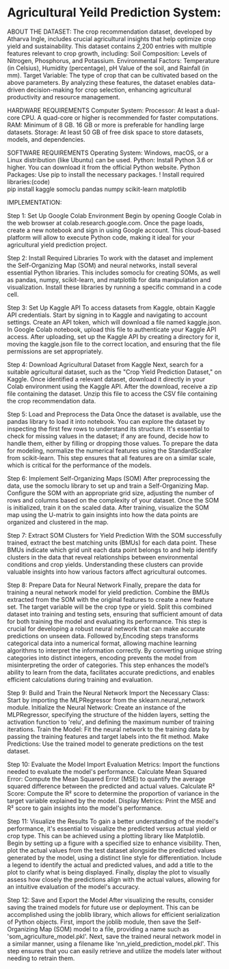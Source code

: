 # Agricultural Yeild Prediction System:

ABOUT THE DATASET:
The crop recommendation dataset, developed by Atharva Ingle, includes crucial agricultural insights that help optimize crop yield and sustainability. This dataset contains 2,200 entries with multiple features relevant to crop growth, including:
Soil Composition: Levels of Nitrogen, Phosphorus, and Potassium.
Environmental Factors: Temperature (in Celsius), Humidity (percentage), pH Value of the soil, and Rainfall (in mm).
Target Variable: The type of crop that can be cultivated based on the above parameters.
By analyzing these features, the dataset enables data-driven decision-making for crop selection, enhancing agricultural productivity and resource management​.

HARDWARE REQUIREMENTS
Computer System:
Processor: At least a dual-core CPU. A quad-core or higher is recommended for faster computations.
RAM: Minimum of 8 GB. 16 GB or more is preferable for handling large datasets.
Storage: At least 50 GB of free disk space to store datasets, models, and dependencies.

SOFTWARE REQUIREMENTS
Operating System:
Windows, macOS, or a Linux distribution (like Ubuntu) can be used.
Python:
Install Python 3.6 or higher. You can download it from the official Python website.
Python Packages:
Use pip to install the necessary packages. ! 
Install required libraries:(code)     
pip install kaggle somoclu pandas numpy scikit-learn matplotlib

IMPLEMENTATION:

Step 1: Set Up Google Colab Environment
Begin by opening Google Colab in the web browser at colab.research.google.com. 
Once the page loads, create a new notebook and sign in using Google account. This cloud-based platform will allow to execute Python code, making it ideal for your agricultural yield prediction project.

Step 2: Install Required Libraries
To work with the dataset and implement the Self-Organizing Map (SOM) and neural networks, install several essential Python libraries. This includes somoclu for creating SOMs, as well as pandas, numpy, scikit-learn, and matplotlib for data manipulation and visualization. Install these libraries by running a specific command in a code cell.

Step 3: Set Up Kaggle API
To access datasets from Kaggle, obtain Kaggle API credentials. Start by signing in to Kaggle and navigating to account settings. Create an API token, which will download a file named kaggle.json. In Google Colab notebook, upload this file to authenticate your Kaggle API access. After uploading, set up the Kaggle API by creating a directory for it, moving the kaggle.json file to the correct location, and ensuring that the file permissions are set appropriately.

Step 4: Download Agricultural Dataset from Kaggle
Next, search for a suitable agricultural dataset, such as the "Crop Yield Prediction Dataset," on Kaggle. Once identified a relevant dataset, download it directly in your Colab environment using the Kaggle API. After the download, receive a zip file containing the dataset. Unzip this file to access the CSV file containing the crop recommendation data.

Step 5: Load and Preprocess the Data
Once the dataset is available, use the pandas library to load it into notebook. You can explore the dataset by inspecting the first few rows to understand its structure. It's essential to check for missing values in the dataset; if any are found, decide how to handle them, either by filling or dropping those values. To prepare the data for modeling, normalize the numerical features using the StandardScaler from scikit-learn. This step ensures that all features are on a similar scale, which is critical for the performance of the models.

Step 6: Implement Self-Organizing Maps (SOM)
After preprocessing the data, use the somoclu library to set up and train a Self-Organizing Map. Configure the SOM with an appropriate grid size, adjusting the number of rows and columns based on the complexity of your dataset. Once the SOM is initialized, train it on the scaled data. After training, visualize the SOM map using the U-matrix to gain insights into how the data points are organized and clustered in the map.

Step 7: Extract SOM Clusters for Yield Prediction
With the SOM successfully trained, extract the best matching units (BMUs) for each data point. These BMUs indicate which grid unit each data point belongs to and help identify clusters in the data that reveal relationships between environmental conditions and crop yields. Understanding these clusters can provide valuable insights into how various factors affect agricultural outcomes.

Step 8: Prepare Data for Neural Network
Finally, prepare the data for training a neural network model for yield prediction. Combine the BMUs extracted from the SOM with the original features to create a new feature set. The target variable will be the crop type or yield. Split this combined dataset into training and testing sets, ensuring that sufficient amount of data for both training the model and evaluating its performance. This step is crucial for developing a robust neural network that can make accurate predictions on unseen data.
Followed by,Encoding steps transforms categorical data into a numerical format, allowing machine learning algorithms to interpret the information correctly. By converting unique string categories into distinct integers, encoding prevents the model from misinterpreting the order of categories. This step enhances the model’s ability to learn from the data, facilitates accurate predictions, and enables efficient calculations during training and evaluation.

Step 9: Build and Train the Neural Network
Import the Necessary Class: Start by importing the MLPRegressor from the sklearn.neural_network module.
Initialize the Neural Network: Create an instance of the MLPRegressor, specifying the structure of the hidden layers, setting the activation function to 'relu', and defining the maximum number of training iterations.
Train the Model: Fit the neural network to the training data by passing the training features and target labels into the fit method.
Make Predictions: Use the trained model to generate predictions on the test dataset.

Step 10: Evaluate the Model
Import Evaluation Metrics: Import the functions needed to evaluate the model's performance.
Calculate Mean Squared Error: Compute the Mean Squared Error (MSE) to quantify the average squared difference between the predicted and actual values.
Calculate R² Score: Compute the R² score to determine the proportion of variance in the target variable explained by the model.
Display Metrics: Print the MSE and R² score to gain insights into the model's performance.

Step 11: Visualize the Results
To gain a better understanding of the model's performance, it's essential to visualize the predicted versus actual yield or crop type. This can be achieved using a plotting library like Matplotlib. Begin by setting up a figure with a specified size to enhance visibility. Then, plot the actual values from the test dataset alongside the predicted values generated by the model, using a distinct line style for differentiation. Include a legend to identify the actual and predicted values, and add a title to the plot to clarify what is being displayed. Finally, display the plot to visually assess how closely the predictions align with the actual values, allowing for an intuitive evaluation of the model's accuracy.

Step 12: Save and Export the Model
After visualizing the results, consider saving the trained models for future use or deployment. This can be accomplished using the joblib library, which allows for efficient serialization of Python objects. First, import the joblib module, then save the Self-Organizing Map (SOM) model to a file, providing a name such as 'som_agriculture_model.pkl'. Next, save the trained neural network model in a similar manner, using a filename like 'nn_yield_prediction_model.pkl'. This step ensures that you can easily retrieve and utilize the models later without needing to retrain them.
